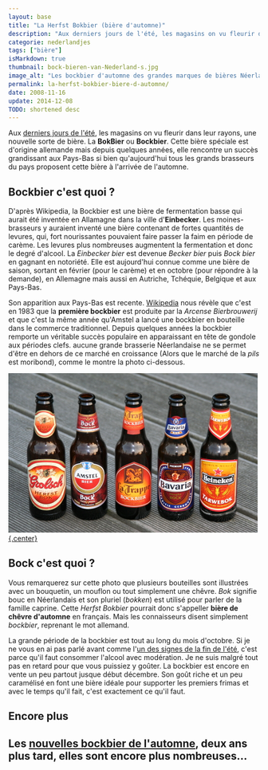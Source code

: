 ```yaml
---
layout: base
title: "La Herfst Bokbier (bière d'automne)"
description: "Aux derniers jours de l'été, les magasins on vu fleurir dans leur rayons, une nouvelle sorte de bière. La BokBier ou Bockbier. Cette bière spéciale est d'o"
categorie: nederlandjes
tags: ["bière"]
isMarkdown: true
thumbnail: bock-bieren-van-Nederland-s.jpg
image_alt: "Les bockbier d'automne des grandes marques de bières Néerlandaises"
permalink: la-herfst-bokbier-biere-d-automne/
date: 2008-11-16
update: 2014-12-08
TODO: shortened desc
---
```


Aux [derniers jours de l'été](/c-est-la-fin-de-l-ete), les magasins on vu fleurir dans leur rayons, une nouvelle sorte de bière. La **BokBier** ou **Bockbier**. Cette bière spéciale est d'origine allemande mais depuis quelques années, elle rencontre un succès grandissant aux Pays-Bas si bien qu'aujourd'hui tous les grands brasseurs du pays proposent cette bière à l'arrivée de l'automne.

## Bockbier c'est quoi ?
D'après Wikipedia, la Bockbier est une bière de fermentation basse qui aurait été inventée en Allamagne dans la ville d'**Einbecker**. Les moines-brasseurs y auraient inventé une bière contenant de fortes quantités de levures, qui, fort nourissantes pouvaient faire passer la faim en période de carème. Les levures plus nombreuses augmentent la fermentation et donc le degré d'alcool. La *Einbecker bier* est devenue *Becker bier* puis *Bock bier* en gagnant en notoriété. Elle est aujourd'hui connue comme une bière de saison, sortant en février (pour le carème) et en octobre (pour répondre à la demande), en Allemagne mais aussi en Autriche, Tchéquie, Belgique et aux Pays-Bas.

Son apparition aux Pays-Bas est recente. [Wikipedia](http://nl.wikipedia.org/wiki/Bokbier) nous révèle que c'est en 1983 que la **première bockbier** est produite par la *Arcense Bierbrouwerij* et que c'est la même année qu'Amstel a lancé une bockbier en bouteille dans le commerce traditionnel. Depuis quelques années la bockbier remporte un véritable succès populaire en apparaissant en tête de gondole aux périodes clefs. aucune grande brasserie Néerlandaise ne se permet d'être en dehors de ce marché en croissance (Alors que le marché de la *pils* est moribond), comme le montre la photo ci-dessous.

[![Les bockbier d'automne des grandes marques de bières Néerlandaises](bock-bieren-van-Nederland-s.jpg){.center}](http://commons.wikimedia.org/wiki/Image:Bock-bieren-van-Nederland.jpg)

## Bock c'est quoi ?

Vous remarquerez sur cette photo que plusieurs bouteilles sont illustrées avec un bouquetin, un mouflon ou tout simplement une chêvre. *Bok* signifie bouc en Néerlandais et son pluriel (*bokken*) est utilisé pour parler de la famille caprine. Cette *Herfst Bokbier* pourrait donc s'appeller **bière de chêvre d'automne** en français. Mais les connaisseurs disent simplement *bockbier*, reprenant le mot allemand.

La grande période de la bockbier est tout au long du mois d'octobre. Si je ne vous en ai pas parlé avant comme l'[un des signes de la fin de l'été](/c-est-la-fin-de-l-ete), c'est parce qu'il faut consommer l'alcool avec modération. Je ne suis malgré tout pas en retard pour que vous puissiez y goûter. La bockbier est encore en vente un peu partout jusque début décembre. Son goût riche et un peu caramélisé en font une bière idéale pour supporter les premiers frimas et avec le temps qu'il fait, c'est exactement ce qu'il faut.

## Encore plus

Les [nouvelles bockbier de l'automne](/les-nouvelles-bieres-d-automne), deux ans plus tard, elles sont encore plus nombreuses...
---